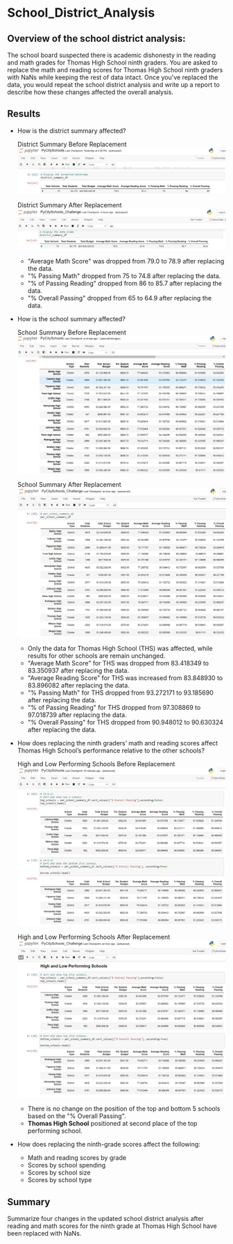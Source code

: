 # School_District_Analysis

## Overview of the school district analysis:
The school board suspected there is academic dishonesty in the reading and math grades for Thomas High School ninth graders. You are asked to replace the math and reading scores for Thomas High School ninth graders with NaNs while keeping the rest of data intact. Once you've replaced the data, you would repeat the school district analysis and write up a report to describe how these changes affected the overall analysis.

## Results
- How is the district summary affected?

    District Summary Before Replacement
    ![District Summary Before Replacement](Resources/PyCitySchools_District_Summary.jpg)

    District Summary After Replacement
    ![District Summary After Replacement](Resources/Challenge_District_Summary.jpg)

    - "Average Math Score" was dropped from 79.0 to 78.9 after replacing the data.
    - "% Passing Math" dropped from 75 to 74.8 after replacing the data.
    - "% of Passing Reading" dropped from 86 to 85.7 after replacing the data.
    - "% Overall Passing" dropped from 65 to 64.9 after replacing the data.

- How is the school summary affected?

    School Summary Before Replacement
    ![School Summary Before Replacement](Resources/PyCitySchools_School_Summary.jpg)

    School Summary After Replacement
    ![School Summary After Replacement](Resources/Challenge_School_Summary.jpg)

    - Only the data for Thomas High School (THS) was affected, while results for other schools are remain unchanged.
    - "Average Math Score" for THS was dropped from 83.418349 to 83.350937 after replacing the data.
    - "Average Reading Score" for THS was increased from 83.848930 to 83.896082 after replacing the data.
    - "% Passing Math" for THS dropped from 93.272171 to 93.185690 after replacing the data.
    - "% of Passing Reading" for THS dropped from 97.308869 to 97.018739 after replacing the data.
    - "% Overall Passing" for THS dropped from 90.948012 to 90.630324 after replacing the data.

- How does replacing the ninth graders’ math and reading scores affect Thomas High School’s performance relative to the other schools?

    High and Low Performing Schools Before Replacement
    ![High and Low Performing Schools Before Replacement](Resources/PyCitySchools_High_and_Low_Performing_Schools.jpg)

    High and Low Performing Schools After Replacement
    ![High and Low Performing Schools After Replacement](Resources/Challenge_High_and_Low_Performing_Schools.jpg)

    - There is no change on the position of the top and bottom 5 schools based on the "% Overall Passing".
    - **Thomas High School** positioned at second place of the top performing school.

- How does replacing the ninth-grade scores affect the following:
    - Math and reading scores by grade
    - Scores by school spending
    - Scores by school size
    - Scores by school type

## Summary
Summarize four changes in the updated school district analysis after reading and math scores for the ninth grade at Thomas High School have been replaced with NaNs.
